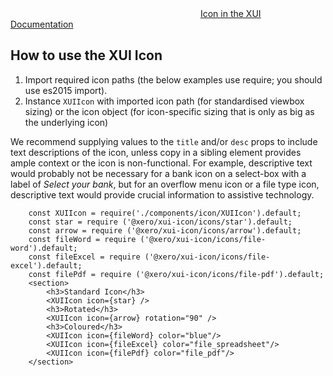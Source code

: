 <div class="xui-margin-vertical">
	<svg focusable="false" class="xui-icon xui-icon-inline xui-blobicon xui-blobicon-large xui-icon-color-blue">
		<use xlink:href="#xui-icon-bookmark" role="presentation"/>
	</svg>
	<a href="../section-fundamentals-icons.html#icons">Icon in the XUI Documentation</a>
</div>

## How to use the XUI Icon

1. Import required icon paths (the below examples use require; you should use es2015 import).
1. Instance `XUIIcon` with imported icon path (for standardised viewbox sizing) or the icon object (for icon-specific sizing that is only as big as the underlying icon)

We recommend supplying values to the `title` and/or `desc` props to include text descriptions of the icon, unless copy in a sibling element provides ample context or the icon is non-functional. For example, descriptive text would probably not be necessary for a bank icon on a select-box with a label of _Select your bank_, but for an overflow menu icon or a file type icon, descriptive text would provide crucial information to assistive technology.

```
	const XUIIcon = require('./components/icon/XUIIcon').default;
	const star = require ('@xero/xui-icon/icons/star').default;
	const arrow = require ('@xero/xui-icon/icons/arrow').default;
	const fileWord = require ('@xero/xui-icon/icons/file-word').default;
	const fileExcel = require ('@xero/xui-icon/icons/file-excel').default;
	const filePdf = require ('@xero/xui-icon/icons/file-pdf').default;
	<section>
		<h3>Standard Icon</h3>
		<XUIIcon icon={star} />
		<h3>Rotated</h3>
		<XUIIcon icon={arrow} rotation="90" />
		<h3>Coloured</h3>
		<XUIIcon icon={fileWord} color="blue"/>
		<XUIIcon icon={fileExcel} color="file_spreadsheet"/>
		<XUIIcon icon={filePdf} color="file_pdf"/>
	</section>
```

